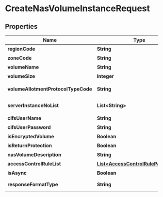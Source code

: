 
# CreateNasVolumeInstanceRequest

## Properties
Name | Type | Description | Notes
------------ | ------------- | ------------- | -------------
**regionCode** | **String** | REGION코드 |  [optional]
**zoneCode** | **String** | ZONE코드 |  [optional]
**volumeName** | **String** | 볼륨이름 |  [optional]
**volumeSize** | **Integer** | 볼륨사이즈 | 
**volumeAllotmentProtocolTypeCode** | **String** | 볼륨할당프로토콜유형코드 | 
**serverInstanceNoList** | **List&lt;String&gt;** | 서버인스턴스번호리스트 |  [optional]
**cifsUserName** | **String** | CIFS유저이름 |  [optional]
**cifsUserPassword** | **String** | CIFS유저비밀번호 |  [optional]
**isEncryptedVolume** | **Boolean** | 볼륨암호화여부 |  [optional]
**isReturnProtection** | **Boolean** | 반납보호여부 |  [optional]
**nasVolumeDescription** | **String** | NAS볼륨설명 |  [optional]
**accessControlRuleList** | [**List&lt;AccessControlRuleParameter&gt;**](AccessControlRuleParameter.md) | 접근제어Rule리스트 |  [optional]
**isAsync** | **Boolean** | Async여부 |  [optional]
**responseFormatType** | **String** | responseFormatType {json, xml} |  [optional]



